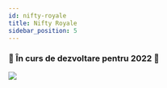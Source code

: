 ```yaml
---
id: nifty-royale
title: Nifty Royale
sidebar_position: 5
---
```


### 🚧 În curs de dezvoltare pentru 2022 🚧

![](/img/niftyroyale_v01.png)

